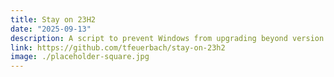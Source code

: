 ```yaml
---
title: Stay on 23H2
date: "2025-09-13"
description: A script to prevent Windows from upgrading beyond version 23H2 to maintain Windows Mixed Reality support.
link: https://github.com/tfeuerbach/stay-on-23h2
image: ./placeholder-square.jpg
---
```

